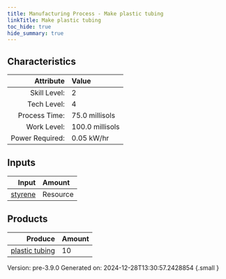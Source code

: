 ```yaml
---
title: Manufacturing Process - Make plastic tubing
linkTitle: Make plastic tubing
toc_hide: true
hide_summary: true
---
```



## Characteristics

| Attribute      | Value |
|--------:|:------|
|Skill Level:|2|
|Tech Level:|4|
|Process Time:|75.0 millisols|
|Work Level:|100.0 millisols|
|Power Required:|0.05 kW/hr|

## Inputs

| Input      | Amount |
|--------:|:------|
|[styrene](/docs/definitions/resource/styrene)|Resource|1.0 kg|

## Products


| Produce      | Amount |
|--------:|:------|
|[plastic tubing](/docs/definitions/part/plastic-tubing)|10|


Version: pre-3.9.0 Generated on: 2024-12-28T13:30:57.2428854
{.small }

